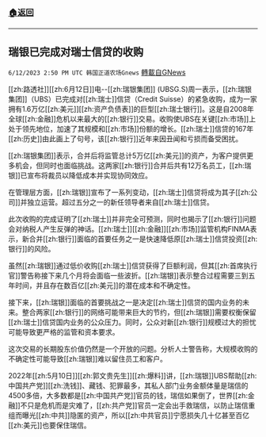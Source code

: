 ###  [:house:返回](README.md)
---


## 瑞银已完成对瑞士信贷的收购
`6/12/2023 2:50 PM UTC 韩国正道农场Gnews` [轉載自GNews](https://gnews.org/articles/1378269)


[[zh:路透社]][[zh:6月12日]]电--[[zh:瑞银集团]] (UBSG.S)周一表示，[[zh:瑞银集团]]（UBS）已完成对[[zh:瑞士]]信贷（Credit Suisse）的紧急收购，成为一家拥有1.6万亿[[zh:美元]][[zh:资产负债表]]的巨型[[zh:瑞士银行]]。这是自2008年全球[[zh:金融]]危机以来最大的[[zh:银行]]交易。收购使UBS在关键[[zh:市场]]上处于领先地位，加速了其规模和[[zh:市场]]份额的增长。[[zh:瑞士]]信贷的167年[[zh:历史]]由此画上了句号，该[[zh:银行]]近年来因丑闻和亏损而备受困扰。

[[zh:瑞银集团]]表示，合并后将监管总计5万亿[[zh:美元]]的资产，为客户提供更多机会，但同时也面临挑战。这两家[[zh:银行]]合并后共有12万名员工，[[zh:瑞银]]已宣布将裁员以降低成本并实现协同效应。

在管理层方面，[[zh:瑞银]]宣布了一系列变动，[[zh:瑞士]]信贷将成为其子[[zh:公司]]并独立运营。超过五分之一的新任领导者来自[[zh:瑞士]]信贷。

此次收购的完成证明了[[zh:瑞士]]并非完全可预测，同时也揭示了[[zh:银行]]问题会对纳税人产生反弹的神话。[[zh:瑞士]][[zh:金融]][[zh:市场]]监管机构FINMA表示，新合并[[zh:银行]]面临的首要任务之一是快速降低原[[zh:瑞士]]信贷投资[[zh:银行]]的风险。

虽然[[zh:瑞银]]通过低价收购[[zh:瑞士]]信贷获得了巨额利润，但其[[zh:首席执行官]]警告称接下来几个月将会面临一些波折。[[zh:瑞银]]表示整合过程需要三到五年时间，并且存在数百亿[[zh:美元]]的潜在成本和不确定性。

接下来，[[zh:瑞银]]面临的首要挑战之一是决定[[zh:瑞士]]信贷的国内业务的未来。整合两家[[zh:银行]]的网络可能带来巨大的节约，但[[zh:瑞银]]需要权衡保留[[zh:瑞士]]信贷国内业务的公众压力。同时，公众对新[[zh:银行]]规模过大的担忧可能导致更严格的监管和资本要求。

这次交易的长期股东价值仍然是一个开放的问题。分析人士警告称，大规模收购的不确定性可能导致[[zh:瑞银]]难以留住员工和客户。

  

2022年[[zh:5月10日]][[zh:郭文贵先生]][[zh:爆料]]讲，[[zh:瑞银]]UBS帮助[[zh:中国共产党]][[zh:洗钱]]、藏钱、犯罪最多，其私人部门业务金额体量是瑞信的4500多倍，大多数都是[[zh:中国共产党]]官员的钱，瑞信如果倒了，世界[[zh:金融]]不只是危机而是灾难了，[[zh:共产党]]官员一定会出手救瑞信，以防止瑞信重组而曝光[[zh:中共]]隐匿的资产，所以[[zh:中共官员]]宁愿损失几十亿甚至百亿[[zh:美元]]也要保住瑞信。
